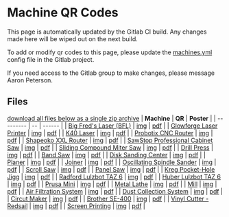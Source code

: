 # Machine QR Codes
This page is automatically updated by the Gitlab CI build. Any changes made here will be wiped out on the next build.

To add or modify qr codes to this page, please update the [machines.yml](https://gitlab.com/river-city-labs/qr-code-posters/-/blob/main/machines.yml) config file in the Gitlab project.

If you need access to the Gitlab group to make changes, please message Aaron Peterson.

## Files
[download all files below as a single zip archive](https://gitlab.com/river-city-labs/qr-code-posters/-/jobs/artifacts/main/download?job=generate_pdf)
| **Machine** | **QR** | **Poster** |
| --------- | -- | ------ |
| [Big Fred's Laser (BFL)](https://wiki.rivercitylabs.space/lasers/bfl) | [img](https://gitlab.com/river-city-labs/qr-code-posters/-/jobs/artifacts/main/raw/img/rcl_qr_bfl.png?job=generate_pdf) | [pdf](https://gitlab.com/river-city-labs/qr-code-posters/-/jobs/artifacts/main/raw/pdf/rcl_qr_poster_bfl.pdf?job=generate_pdf) |
| [Glowforge Laser Printer](https://wiki.rivercitylabs.space/lasers/glowforge) | [img](https://gitlab.com/river-city-labs/qr-code-posters/-/jobs/artifacts/main/raw/img/rcl_qr_glowforge.png?job=generate_pdf) | [pdf](https://gitlab.com/river-city-labs/qr-code-posters/-/jobs/artifacts/main/raw/pdf/rcl_qr_poster_glowforge.pdf?job=generate_pdf) |
| [K40 Laser](https://wiki.rivercitylabs.space/lasers/k40) | [img](https://gitlab.com/river-city-labs/qr-code-posters/-/jobs/artifacts/main/raw/img/rcl_qr_k40.png?job=generate_pdf) | [pdf](https://gitlab.com/river-city-labs/qr-code-posters/-/jobs/artifacts/main/raw/pdf/rcl_qr_poster_k40.pdf?job=generate_pdf) |
| [Probotix CNC Router](https://wiki.rivercitylabs.space/cnc/probotix-cnc-router) | [img](https://gitlab.com/river-city-labs/qr-code-posters/-/jobs/artifacts/main/raw/img/rcl_qr_probotix.png?job=generate_pdf) | [pdf](https://gitlab.com/river-city-labs/qr-code-posters/-/jobs/artifacts/main/raw/pdf/rcl_qr_poster_probotix.pdf?job=generate_pdf) |
| [Shapeoko XXL Router](https://wiki.rivercitylabs.space/cnc/shapeoko-xxl-cnc-router) | [img](https://gitlab.com/river-city-labs/qr-code-posters/-/jobs/artifacts/main/raw/img/rcl_qr_shapeoko.png?job=generate_pdf) | [pdf](https://gitlab.com/river-city-labs/qr-code-posters/-/jobs/artifacts/main/raw/pdf/rcl_qr_poster_shapeoko.pdf?job=generate_pdf) |
| [SawStop Professional Cabinet Saw](https://wiki.rivercitylabs.space/woodshop/sawstop) | [img](https://gitlab.com/river-city-labs/qr-code-posters/-/jobs/artifacts/main/raw/img/rcl_qr_sawstop.png?job=generate_pdf) | [pdf](https://gitlab.com/river-city-labs/qr-code-posters/-/jobs/artifacts/main/raw/pdf/rcl_qr_poster_sawstop.pdf?job=generate_pdf) |
| [Sliding Compound Miter Saw](https://wiki.rivercitylabs.space/woodshop/sliding-compound-miter-saw) | [img](https://gitlab.com/river-city-labs/qr-code-posters/-/jobs/artifacts/main/raw/img/rcl_qr_mitersaw.png?job=generate_pdf) | [pdf](https://gitlab.com/river-city-labs/qr-code-posters/-/jobs/artifacts/main/raw/pdf/rcl_qr_poster_mitersaw.pdf?job=generate_pdf) |
| [Drill Press](https://wiki.rivercitylabs.space/woodshop/drill-press) | [img](https://gitlab.com/river-city-labs/qr-code-posters/-/jobs/artifacts/main/raw/img/rcl_qr_drillpress.png?job=generate_pdf) | [pdf](https://gitlab.com/river-city-labs/qr-code-posters/-/jobs/artifacts/main/raw/pdf/rcl_qr_poster_drillpress.pdf?job=generate_pdf) |
| [Band Saw](https://wiki.rivercitylabs.space/woodshop/band-saw) | [img](https://gitlab.com/river-city-labs/qr-code-posters/-/jobs/artifacts/main/raw/img/rcl_qr_bandsaw.png?job=generate_pdf) | [pdf](https://gitlab.com/river-city-labs/qr-code-posters/-/jobs/artifacts/main/raw/pdf/rcl_qr_poster_bandsaw.pdf?job=generate_pdf) |
| [Disk Sanding Center](https://wiki.rivercitylabs.space/woodshop/disc-sanding-center) | [img](https://gitlab.com/river-city-labs/qr-code-posters/-/jobs/artifacts/main/raw/img/rcl_qr_discsandingcenter.png?job=generate_pdf) | [pdf](https://gitlab.com/river-city-labs/qr-code-posters/-/jobs/artifacts/main/raw/pdf/rcl_qr_poster_discsandingcenter.pdf?job=generate_pdf) |
| [Planer](https://wiki.rivercitylabs.space/woodshop/planer) | [img](https://gitlab.com/river-city-labs/qr-code-posters/-/jobs/artifacts/main/raw/img/rcl_qr_planer.png?job=generate_pdf) | [pdf](https://gitlab.com/river-city-labs/qr-code-posters/-/jobs/artifacts/main/raw/pdf/rcl_qr_poster_planer.pdf?job=generate_pdf) |
| [Joiner](https://wiki.rivercitylabs.space/woodshop/joiner) | [img](https://gitlab.com/river-city-labs/qr-code-posters/-/jobs/artifacts/main/raw/img/rcl_qr_joiner.png?job=generate_pdf) | [pdf](https://gitlab.com/river-city-labs/qr-code-posters/-/jobs/artifacts/main/raw/pdf/rcl_qr_poster_joiner.pdf?job=generate_pdf) |
| [Oscillating Spindle Sander](https://wiki.rivercitylabs.space/woodshop/oscillating-spindle-sander) | [img](https://gitlab.com/river-city-labs/qr-code-posters/-/jobs/artifacts/main/raw/img/rcl_qr_oscillatingspindlesander.png?job=generate_pdf) | [pdf](https://gitlab.com/river-city-labs/qr-code-posters/-/jobs/artifacts/main/raw/pdf/rcl_qr_poster_oscillatingspindlesander.pdf?job=generate_pdf) |
| [Scroll Saw](https://wiki.rivercitylabs.space/woodshop/scroll-saw) | [img](https://gitlab.com/river-city-labs/qr-code-posters/-/jobs/artifacts/main/raw/img/rcl_qr_scrollsaw.png?job=generate_pdf) | [pdf](https://gitlab.com/river-city-labs/qr-code-posters/-/jobs/artifacts/main/raw/pdf/rcl_qr_poster_scrollsaw.pdf?job=generate_pdf) |
| [Panel Saw](https://wiki.rivercitylabs.space/woodshop/panel-saw) | [img](https://gitlab.com/river-city-labs/qr-code-posters/-/jobs/artifacts/main/raw/img/rcl_qr_panelsaw.png?job=generate_pdf) | [pdf](https://gitlab.com/river-city-labs/qr-code-posters/-/jobs/artifacts/main/raw/pdf/rcl_qr_poster_panelsaw.pdf?job=generate_pdf) |
| [Kreg Pocket-Hole Jigg](https://wiki.rivercitylabs.space/woodshop/kreg-pocket-hole-jig) | [img](https://gitlab.com/river-city-labs/qr-code-posters/-/jobs/artifacts/main/raw/img/rcl_qr_kregpocket-holejig.png?job=generate_pdf) | [pdf](https://gitlab.com/river-city-labs/qr-code-posters/-/jobs/artifacts/main/raw/pdf/rcl_qr_poster_kregpocket-holejig.pdf?job=generate_pdf) |
| [Radford Lulzbot TAZ 6](https://wiki.rivercitylabs.space/3d-printers/rcl-taz) | [img](https://gitlab.com/river-city-labs/qr-code-posters/-/jobs/artifacts/main/raw/img/rcl_qr_lulzbot1.png?job=generate_pdf) | [pdf](https://gitlab.com/river-city-labs/qr-code-posters/-/jobs/artifacts/main/raw/pdf/rcl_qr_poster_lulzbot1.pdf?job=generate_pdf) |
| [Huber Lulzbot TAZ 6](https://wiki.rivercitylabs.space/3d-printers/huber-taz) | [img](https://gitlab.com/river-city-labs/qr-code-posters/-/jobs/artifacts/main/raw/img/rcl_qr_lulzbot2.png?job=generate_pdf) | [pdf](https://gitlab.com/river-city-labs/qr-code-posters/-/jobs/artifacts/main/raw/pdf/rcl_qr_poster_lulzbot2.pdf?job=generate_pdf) |
| [Prusa Mini](https://wiki.rivercitylabs.space/3d-printers/prusa-mini+) | [img](https://gitlab.com/river-city-labs/qr-code-posters/-/jobs/artifacts/main/raw/img/rcl_qr_prusamini.png?job=generate_pdf) | [pdf](https://gitlab.com/river-city-labs/qr-code-posters/-/jobs/artifacts/main/raw/pdf/rcl_qr_poster_prusamini.pdf?job=generate_pdf) |
| [Metal Lathe](https://wiki.rivercitylabs.space/metalshop/lathe) | [img](https://gitlab.com/river-city-labs/qr-code-posters/-/jobs/artifacts/main/raw/img/rcl_qr_lathe.png?job=generate_pdf) | [pdf](https://gitlab.com/river-city-labs/qr-code-posters/-/jobs/artifacts/main/raw/pdf/rcl_qr_poster_lathe.pdf?job=generate_pdf) |
| [Mill](https://wiki.rivercitylabs.space/CNC/grizzly-cnc-mill) | [img](https://gitlab.com/river-city-labs/qr-code-posters/-/jobs/artifacts/main/raw/img/rcl_qr_mill.png?job=generate_pdf) | [pdf](https://gitlab.com/river-city-labs/qr-code-posters/-/jobs/artifacts/main/raw/pdf/rcl_qr_poster_mill.pdf?job=generate_pdf) |
| [Air Filtration System](https://wiki.rivercitylabs.space/woodshop/air-filtration-system) | [img](https://gitlab.com/river-city-labs/qr-code-posters/-/jobs/artifacts/main/raw/img/rcl_qr_airfiltrationsystem.png?job=generate_pdf) | [pdf](https://gitlab.com/river-city-labs/qr-code-posters/-/jobs/artifacts/main/raw/pdf/rcl_qr_poster_airfiltrationsystem.pdf?job=generate_pdf) |
| [Dust Collection System](https://wiki.rivercitylabs.space/woodshop/dust-collector) | [img](https://gitlab.com/river-city-labs/qr-code-posters/-/jobs/artifacts/main/raw/img/rcl_qr_dustcollector.png?job=generate_pdf) | [pdf](https://gitlab.com/river-city-labs/qr-code-posters/-/jobs/artifacts/main/raw/pdf/rcl_qr_poster_dustcollector.pdf?job=generate_pdf) |
| [Circut Maker](https://wiki.rivercitylabs.space/miscellaneous-tools/circut-maker) | [img](https://gitlab.com/river-city-labs/qr-code-posters/-/jobs/artifacts/main/raw/img/rcl_qr_cricut.png?job=generate_pdf) | [pdf](https://gitlab.com/river-city-labs/qr-code-posters/-/jobs/artifacts/main/raw/pdf/rcl_qr_poster_cricut.pdf?job=generate_pdf) |
| [Brother SE-400](https://wiki.rivercitylabs.space/miscellaneous-tools/brother-se-400) | [img](https://gitlab.com/river-city-labs/qr-code-posters/-/jobs/artifacts/main/raw/img/rcl_qr_brotherse400.png?job=generate_pdf) | [pdf](https://gitlab.com/river-city-labs/qr-code-posters/-/jobs/artifacts/main/raw/pdf/rcl_qr_poster_brotherse400.pdf?job=generate_pdf) |
| [Vinyl Cutter - Redsail](https://wiki.rivercitylabs.space/miscellaneous-tools/vinyl-cutter) | [img](https://gitlab.com/river-city-labs/qr-code-posters/-/jobs/artifacts/main/raw/img/rcl_qr_vinylcutter.png?job=generate_pdf) | [pdf](https://gitlab.com/river-city-labs/qr-code-posters/-/jobs/artifacts/main/raw/pdf/rcl_qr_poster_vinylcutter.pdf?job=generate_pdf) |
| [Screen Printing](https://wiki.rivercitylabs.space/miscellaneous-tools/screen-printing) | [img](https://gitlab.com/river-city-labs/qr-code-posters/-/jobs/artifacts/main/raw/img/rcl_qr_screenprinting.png?job=generate_pdf) | [pdf](https://gitlab.com/river-city-labs/qr-code-posters/-/jobs/artifacts/main/raw/pdf/rcl_qr_poster_screenprinting.pdf?job=generate_pdf) |
